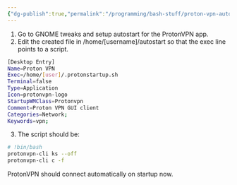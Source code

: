 ```yaml
---
{"dg-publish":true,"permalink":"/programming/bash-stuff/proton-vpn-autostart-in-debian-11/","tags":["ProtonVPN"]}
---
```



1. Go to GNOME tweaks and setup autostart for the ProtonVPN app.
2. Edit the created file in /home/\[username\]/autostart so that the exec line points to a script.
```bash
[Desktop Entry]
Name=Proton VPN
Exec=/home/[user]/.protonstartup.sh
Terminal=false
Type=Application
Icon=protonvpn-logo
StartupWMClass=Protonvpn
Comment=Proton VPN GUI client
Categories=Network;
Keywords=vpn;
```
3. The script should be:
```bash
# !bin/bash
protonvpn-cli ks --off
protonvpn-cli c -f
```

ProtonVPN should connect automatically on startup now.


